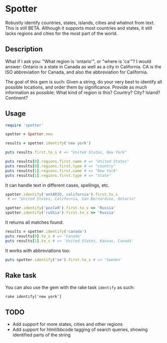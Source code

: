 
# Spotter

Robustly identify countries, states, islands, cities and whatnot from text. This is still BETA. Although it supports most countries and states, it still lacks regions and cities for the most part of the world. 

## Description

What if I ask you: "What region is 'ontario'", or "where is 'ca'"? I would answer: Ontario is a state in Canada as well as a city in California. CA is the ISO abbreviation for Canada, and also the abbreviation for California.

The goal of this gem is such: Given a string, do your very best to identify all possible locations, and order them by significance. Provide as much information as possible; What kind of region is this? Country? City? Island? Continent?

## Usage

```ruby
require 'spotter'

spotter = Spotter.new

results = spotter.identify('new york')

puts results.first.to_s # => "United States, New York"

puts results[0].regions.first.name # => "United States"
puts results[0].regions.first.type # => "country"
puts results[1].regions.first.name # => "New York"
puts results[1].regions.first.type # => "state"
```

It can handle text in different cases, spellings, etc.

```ruby
spotter.identify('ontARIO, california').first.to_s 
 # => "United States, California, San Bernardino, Ontario"

spotter.identify('росСиЯ').first.to_s => 'Russia'
spotter.identify('ruSSia').first.to_s => 'Russia'
```

It returns all matches found:

```ruby
results = spotter.identify('canada')
puts results[0].to_s # => 'Canada'
puts results[1].to_s # => 'United States, Kansas, Canada'
```

It works with abbreviations too:

```ruby
puts spotter.identify('se').first.to_s # => 'Sweden'
```

## Rake task

You can also use the gem with the rake task `identify` as such:

```
rake identify['new york']
```

## TODO

* Add support for more states, cities and other regions
* Add support for html/bbcode tagging of search queries, showing identified parts of the string 
